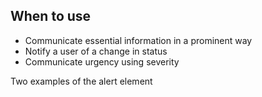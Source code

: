 ## When to use

  - Communicate essential information in a prominent way
  - Notify a user of a change in status
  - Communicate urgency using severity

<div id="overview-image-description"
     class="visually-hidden">
  Two examples of the alert element
</div>
